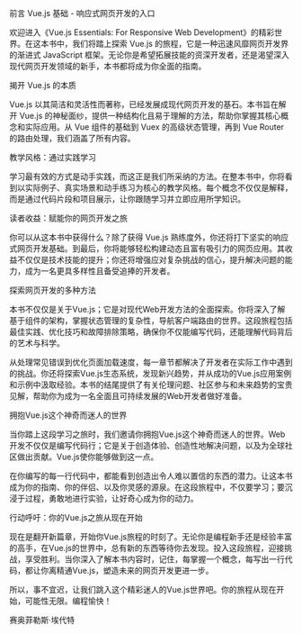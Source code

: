 前言 Vue.js 基础 - 响应式网页开发的入口

欢迎进入《Vue.js Essentials: For Responsive Web Development》的精彩世界。在这本书中，我们将踏上探索 Vue.js 的旅程，它是一种迅速风靡网页开发界的渐进式 JavaScript 框架。无论你是希望拓展技能的资深开发者，还是渴望深入现代网页开发领域的新手，本书都将成为你全面的指南。

揭开 Vue.js 的本质

Vue.js 以其简洁和灵活性而著称，已经发展成现代网页开发的基石。本书旨在解开 Vue.js 的神秘面纱，提供一种结构化且易于理解的方法，帮助你掌握其核心概念和实际应用。从 Vue 组件的基础到 Vuex 的高级状态管理，再到 Vue Router 的路由处理，我们涵盖了所有内容。

教学风格：通过实践学习

学习最有效的方式是动手实践，而这正是我们所采纳的方法。在整本书中，你将看到以实际例子、真实场景和动手练习为核心的教学风格。每个概念不仅仅是解释，而是通过代码片段和项目展示，让你跟随学习并立即应用所学知识。

读者收益：赋能你的网页开发之旅

你可以从这本书中获得什么？除了获得 Vue.js 熟练度外，你还将打下坚实的响应式网页开发基础。到最后，你将能够轻松构建动态且富有吸引力的网页应用。其收益不仅仅是技术技能的提升；你还将增强应对复杂挑战的信心，提升解决问题的能力，成为一名更具多样性且备受追捧的开发者。

探索网页开发的多种方法

本书不仅仅是关于Vue.js；它是对现代Web开发方法的全面探索。你将深入了解基于组件的架构，掌握状态管理的复杂性，导航客户端路由的世界。这段旅程包括最佳实践、优化技巧和故障排除策略，确保你不仅能编写代码，还能理解代码背后的艺术与科学。

从处理常见错误到优化页面加载速度，每一章节都解决了开发者在实际工作中遇到的挑战。你还将探索Vue.js生态系统，发现新兴趋势，并从成功的Vue.js应用案例和示例中汲取经验。本书的结尾提供了有关伦理问题、社区参与和未来趋势的宝贵见解，帮助你为成为一名全面且可持续发展的Web开发者做好准备。

拥抱Vue.js这个神奇而迷人的世界

当你踏上这段学习之旅时，我们邀请你拥抱Vue.js这个神奇而迷人的世界。Web开发不仅仅是编写代码行；它是关于创造体验、创造性地解决问题，以及为全球社区做出贡献。Vue.js使你能够做到这一点。

在你编写的每一行代码中，都能看到创造出令人难以置信的东西的潜力。让这本书成为你的指南、你的伴侣、以及你灵感的源泉。在这段旅程中，不仅要学习；要沉浸于过程，勇敢地进行实验，让好奇心成为你的动力。

行动呼吁：你的Vue.js之旅从现在开始

现在是翻开新篇章，开始你Vue.js旅程的时刻了。无论你是编程新手还是经验丰富的高手，在Vue.js的世界中，总有新的东西等待你去发现。投入这段旅程，迎接挑战，享受胜利。当你深入了解本书内容时，记住，每掌握一个概念，每写出一行代码，都让你离精通Vue.js，塑造未来的网页开发更进一步。

所以，事不宜迟，让我们跳入这个精彩迷人的Vue.js世界吧。你的旅程从现在开始，可能性无限。编程愉快！

赛奥菲勒斯·埃代特
